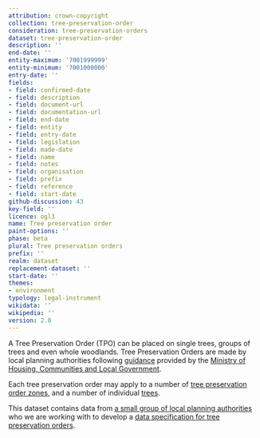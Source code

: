 ```yaml
---
attribution: crown-copyright
collection: tree-preservation-order
consideration: tree-preservation-orders
dataset: tree-preservation-order
description: ''
end-date: ''
entity-maximum: '7001999999'
entity-minimum: '7001000000'
entry-date: ''
fields:
- field: confirmed-date
- field: description
- field: document-url
- field: documentation-url
- field: end-date
- field: entity
- field: entry-date
- field: legislation
- field: made-date
- field: name
- field: notes
- field: organisation
- field: prefix
- field: reference
- field: start-date
github-discussion: 43
key-field: ''
licence: ogl3
name: Tree preservation order
paint-options: ''
phase: beta
plural: Tree preservation orders
prefix: ''
realm: dataset
replacement-dataset: ''
start-date: ''
themes:
- environment
typology: legal-instrument
wikidata: ''
wikipedia: ''
version: 2.0
---
```


A Tree Preservation Order (TPO) can be placed on single trees, groups of trees and even whole woodlands. Tree Preservation Orders are made by local planning authorities following [guidance](https://www.gov.uk/guidance/tree-preservation-orders-and-trees-in-conservation-areas) provided by the [Ministry of Housing, Communities and Local Government](https://www.gov.uk/government/organisations/ministry-of-housing-communities-local-government).

Each tree preservation order may apply to a number of [tree preservation order zones](/dataset/tree-preservation-order-zone), and a number of individual [trees](/dataset/tree).

This dataset contains data from [a small group of local planning authorities](/about/) who we are working with to develop a [data specification for tree preservation orders](https://www.digital-land.info/guidance/specifications/tree-preservation-order).

